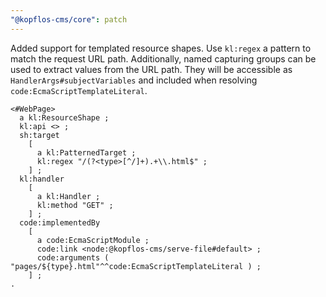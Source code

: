 ```yaml
---
"@kopflos-cms/core": patch
---
```


Added support for templated resource shapes. Use `kl:regex` a pattern to match the request URL path. 
Additionally, named capturing groups can be used to extract values from the URL path. They will be 
accessible as `HandlerArgs#subjectVariables` and included when resolving `code:EcmaScriptTemplateLiteral`.

```turtle
<#WebPage>
  a kl:ResourceShape ;
  kl:api <> ;
  sh:target
    [
      a kl:PatternedTarget ;
      kl:regex "/(?<type>[^/]+).+\\.html$" ;
    ] ;
  kl:handler
    [
      a kl:Handler ;
      kl:method "GET" ;
    ] ;
  code:implementedBy
    [
      a code:EcmaScriptModule ;
      code:link <node:@kopflos-cms/serve-file#default> ;
      code:arguments ( "pages/${type}.html"^^code:EcmaScriptTemplateLiteral ) ;
    ] ;
.
```
